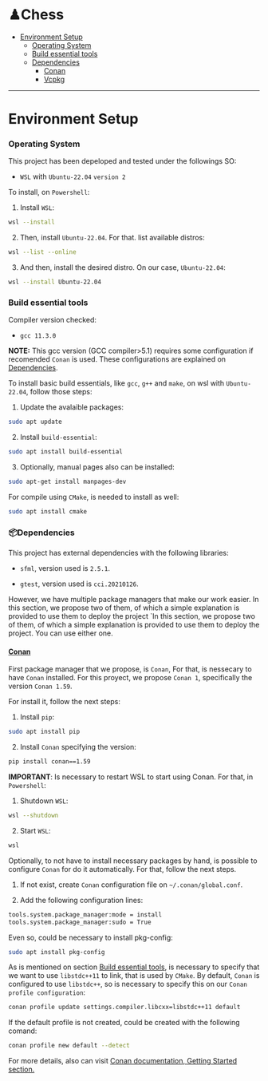 ♟Chess
=============================
- [Environment Setup](#environment-setup)
	- [Operating System](#operating-system)
	- [Build essential tools](#build-essential-tools)
	- [Dependencies](#dependencies)
		- [Conan](#Conan)
		- [Vcpkg](#Vcpkg)
----------------------------------


# Environment Setup

### Operating System

This project has been depeloped and tested under the followings SO:

* `WSL` with `Ubuntu-22.04` `version 2`

To install, on `Powershell`:

1. Install `WSL`:
```bash
wsl --install
```
2. Then, install `Ubuntu-22.04`. For that. list available distros: 
```bash
wsl --list --online
```
3. And then, install the desired distro. On our case, `Ubuntu-22.04`:
```bash
wsl --install Ubuntu-22.04
```

### Build essential tools

Compiler version checked:

* `gcc 11.3.0`

**NOTE:** This gcc version (GCC compiler>5.1) requires some configuration if recomended `Conan` is used. These configurations are explained on [Dependencies](#dependencies).

To install basic build essentials, like `gcc`, `g++` and `make`, on wsl with `Ubuntu-22.04`, follow those steps:

1. Update the avalaible packages:
```bash
sudo apt update
```
2. Install `build-essential`:
```bash
sudo apt install build-essential
```
3. Optionally, manual pages also can be installed:
```bash
sudo apt-get install manpages-dev
```
For compile using `CMake`, is needed to install as well:

```bash
sudo apt install cmake
```

### 📦Dependencies

This project has external dependencies with the following libraries:

* `sfml`, version used is `2.5.1`.

* `gtest`, version used is `cci.20210126`.

However, we have multiple package managers that make our work easier. In this section, we propose two of them, of which a simple explanation is provided to use them to deploy the project `In this section, we propose two of them, of which a simple explanation is provided to use them to deploy the project. You can use either one.


#### [Conan](https://conan.io/)
First package manager that we propose, is `Conan`, For that, is nessecary to have `Conan` installed. For this proyect, we propose `Conan 1`, specifically the version `Conan 1.59`.

For install it, follow the next steps:

1. Install `pip`:

```bash
sudo apt install pip
```

2. Install `Conan` specifying the version:

```bash
pip install conan==1.59
```

**IMPORTANT**: Is necessary to restart WSL to start using Conan. For that, in `Powershell`: 
1. Shutdown `WSL`:
```bash
wsl --shutdown
```
2. Start `WSL`:
```bash
wsl
```

Optionally, to not have to install necessary packages by hand, is possible to configure `Conan` for do it automatically. For that, follow the next steps.

1. If not exist, create `Conan` configuration file on `~/.conan/global.conf`.

2. Add the following configuration lines:

```bash
tools.system.package_manager:mode = install
tools.system.package_manager:sudo = True
```

Even so, could be necessary to install pkg-config:
 ```bash
sudo apt install pkg-config
```

As is mentioned on section [Build essential tools](#build-essential-tools), is necessary to specify that we want to use `libstdc++11` to link, that is used by `CMake`. By default, `Conan` is configured to use `libstdc++`, so is necessary to specify this on our `Conan profile configuration`:

 ```bash
conan profile update settings.compiler.libcxx=libstdc++11 default
```

If the default profile is not created, could be created with the following comand:
```bash
conan profile new default --detect
```

For more details, also can visit [Conan documentation, Getting Started section.](https://docs.conan.io/1/getting_started.html#an-md5-hash-calculator-using-the-poco-libraries)

